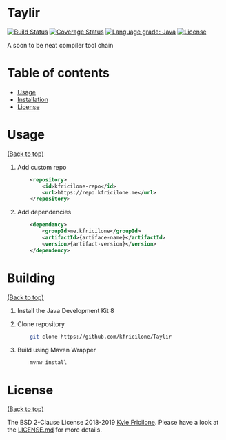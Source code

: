 # Taylir

[![Build Status](https://travis-ci.org/kfricilone/Taylir.svg?branch=master)](https://travis-ci.org/kfricilone/Taylir)
[![Coverage Status](https://coveralls.io/repos/github/kfricilone/Taylir/badge.svg?branch=master)](https://coveralls.io/github/kfricilone/Taylir?branch=master)
[![Language grade: Java](https://img.shields.io/lgtm/grade/java/g/kfricilone/Taylir.svg?logo=lgtm&logoWidth=18)](https://lgtm.com/projects/g/kfricilone/Taylir/context:java)
[![License](https://img.shields.io/badge/License-BSD%202--Clause-orange.svg)](https://opensource.org/licenses/BSD-2-Clause)

A soon to be neat compiler tool chain

# Table of contents

-   [Usage](#usage)
-   [Installation](#installation)
-   [License](#license)

# Usage

[(Back to top)](#table-of-contents)

1.  Add custom repo

    ```xml
        <repository>
            <id>kfricilone-repo</id>
            <url>https://repo.kfricilone.me</url>
        </repository>
    ```

2.  Add dependencies

    ```xml
        <dependency>
            <groupId>me.kfricilone</groupId>
            <artifactId>{artiface-name}</artifactId>
            <version>{artifact-version}</version>
        </dependency>
    ```

# Building

[(Back to top)](#table-of-contents)

1.  Install the Java Development Kit 8
2.  Clone repository

    ```bash
        git clone https://github.com/kfricilone/Taylir
    ```

3.  Build using Maven Wrapper

    ```bash
        mvnw install
    ```

# License

[(Back to top)](#table-of-contents)

The BSD 2-Clause License 2018-2019 [Kyle Fricilone](https://github.com/kfricilone/). Please have a look at the [LICENSE.md](LICENSE.md) for more details.
